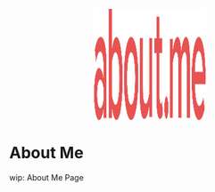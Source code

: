 <div style="
  padding: 1rem 0;
">
<p align="center">
  <img width="200" height="200" src="./public/static/images/icons/about-me.svg" />
</p>

# About Me

wip: About Me Page

</div>
